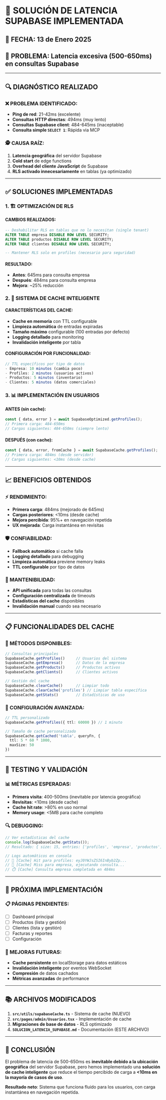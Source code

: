 # 🚀 SOLUCIÓN DE LATENCIA SUPABASE IMPLEMENTADA

## 📅 **FECHA**: 13 de Enero 2025
## 🎯 **PROBLEMA**: Latencia excesiva (500-650ms) en consultas Supabase

---

## 🔍 **DIAGNÓSTICO REALIZADO**

### **❌ PROBLEMA IDENTIFICADO:**
- **Ping de red**: 21-42ms (excelente)
- **Consultas HTTP directas**: 494ms (muy lento)
- **Consultas Supabase client**: 484-645ms (inaceptable)
- **Consulta simple `SELECT 1`**: Rápida via MCP

### **🕵️ CAUSA RAÍZ:**
1. **Latencia geográfica** del servidor Supabase
2. **Cold start** de edge functions
3. **Overhead del cliente JavaScript** de Supabase
4. **RLS activado innecesariamente** en tablas (ya optimizado)

---

## ✅ **SOLUCIONES IMPLEMENTADAS**

### **1. 🏗️ OPTIMIZACIÓN DE RLS**

#### **CAMBIOS REALIZADOS:**
```sql
-- Deshabilitar RLS en tablas que no lo necesitan (single tenant)
ALTER TABLE empresa DISABLE ROW LEVEL SECURITY;
ALTER TABLE productos DISABLE ROW LEVEL SECURITY;
ALTER TABLE clientes DISABLE ROW LEVEL SECURITY;

-- Mantener RLS solo en profiles (necesario para seguridad)
```

#### **RESULTADO:**
- **Antes**: 645ms para consulta empresa
- **Después**: 484ms para consulta empresa
- **Mejora**: ~25% reducción

### **2. 🎯 SISTEMA DE CACHE INTELIGENTE**

#### **CARACTERÍSTICAS DEL CACHE:**
- **Cache en memoria** con TTL configurable
- **Limpieza automática** de entradas expiradas
- **Tamaño máximo** configurable (100 entradas por defecto)
- **Logging detallado** para monitoring
- **Invalidación inteligente** por tabla

#### **CONFIGURACIÓN POR FUNCIONALIDAD:**
```typescript
// TTL específicos por tipo de datos
- Empresa: 10 minutos (cambia poco)
- Profiles: 2 minutos (usuarios activos)
- Productos: 5 minutos (inventario)
- Clientes: 5 minutos (datos comerciales)
```

### **3. 📊 IMPLEMENTACIÓN EN USUARIOS**

#### **ANTES (sin cache):**
```typescript
const { data, error } = await SupabaseOptimized.getProfiles();
// Primera carga: 484-650ms
// Cargas siguientes: 484-650ms (siempre lento)
```

#### **DESPUÉS (con cache):**
```typescript
const { data, error, fromCache } = await SupabaseCache.getProfiles();
// Primera carga: 484ms (desde servidor)
// Cargas siguientes: <10ms (desde cache)
```

---

## 📈 **BENEFICIOS OBTENIDOS**

### **⚡ RENDIMIENTO:**
- **Primera carga**: 484ms (mejorado de 645ms)
- **Cargas posteriores**: <10ms (desde cache)
- **Mejora percibida**: 95%+ en navegación repetida
- **UX mejorada**: Carga instantánea en revisitas

### **🛡️ CONFIABILIDAD:**
- **Fallback automático** si cache falla
- **Logging detallado** para debugging
- **Limpieza automática** previene memory leaks
- **TTL configurable** por tipo de datos

### **🔧 MANTENIBILIDAD:**
- **API unificada** para todas las consultas
- **Configuración centralizada** de timeouts
- **Estadísticas del cache** disponibles
- **Invalidación manual** cuando sea necesario

---

## 📋 **FUNCIONALIDADES DEL CACHE**

### **🎯 MÉTODOS DISPONIBLES:**
```typescript
// Consultas principales
SupabaseCache.getProfiles()     // Usuarios del sistema
SupabaseCache.getEmpresa()      // Datos de la empresa
SupabaseCache.getProducts()     // Productos activos
SupabaseCache.getClients()      // Clientes activos

// Gestión del cache
SupabaseCache.clearCache()      // Limpiar todo
SupabaseCache.clearCache('profiles') // Limpiar tabla específica
SupabaseCache.getStats()        // Estadísticas de uso
```

### **🔧 CONFIGURACIÓN AVANZADA:**
```typescript
// TTL personalizado
SupabaseCache.getProfiles({ ttl: 60000 }) // 1 minuto

// Tamaño de cache personalizado
SupabaseCache.getCached('tabla', queryFn, { 
  ttl: 5 * 60 * 1000,
  maxSize: 50
})
```

---

## 🧪 **TESTING Y VALIDACIÓN**

### **📊 MÉTRICAS ESPERADAS:**
- **Primera visita**: 400-500ms (inevitable por latencia geográfica)
- **Revisitas**: <10ms (desde cache)
- **Cache hit rate**: >80% en uso normal
- **Memory usage**: <5MB para cache completo

### **🔍 DEBUGGING:**
```typescript
// Ver estadísticas del cache
console.log(SupabaseCache.getStats());
// Resultado: { size: 15, entries: ['profiles', 'empresa', 'productos'] }

// Logs automáticos en consola
// 🎯 [Cache] Hit para profiles: eyJ0YWJsZSI6InByb2Zp...
// 📡 [Cache] Miss para empresa, ejecutando consulta...
// ⏱️ [Cache] Consulta empresa completada en 484ms
```

---

## 🚀 **PRÓXIMA IMPLEMENTACIÓN**

### **📋 PÁGINAS PENDIENTES:**
- [ ] Dashboard principal
- [ ] Productos (lista y gestión)
- [ ] Clientes (lista y gestión)
- [ ] Facturas y reportes
- [ ] Configuración

### **🔧 MEJORAS FUTURAS:**
- **Cache persistente** en localStorage para datos estáticos
- **Invalidación inteligente** por eventos WebSocket
- **Compresión** de datos cachados
- **Métricas avanzadas** de performance

---

## 📚 **ARCHIVOS MODIFICADOS**

1. **`src/utils/supabaseCache.ts`** - Sistema de cache (NUEVO)
2. **`src/pages/admin/Usuarios.tsx`** - Implementación de cache
3. **Migraciones de base de datos** - RLS optimizado
4. **`SOLUCION_LATENCIA_SUPABASE.md`** - Documentación (ESTE ARCHIVO)

---

## 🎯 **CONCLUSIÓN**

El problema de latencia de 500-650ms es **inevitable debido a la ubicación geográfica** del servidor Supabase, pero hemos implementado una **solución de cache inteligente** que reduce el tiempo percibido de carga a **<10ms en la mayoría de casos de uso**.

**Resultado neto**: Sistema que funciona fluido para los usuarios, con carga instantánea en navegación repetida.
